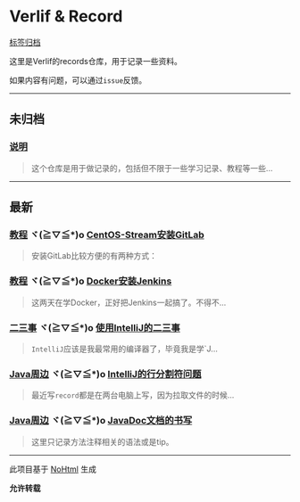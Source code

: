 # Verlif & Record

[标签归档](tags.md)

这里是Verlif的records仓库，用于记录一些资料。

如果内容有问题，可以通过`issue`反馈。

------

## 未归档

### [说明](docs//说明.md)

> 这个仓库是用于做记录的，包括但不限于一些学习记录、教程等一些...

------

## 最新

### [教程](tags/教程.md) ヾ(≧▽≦*)o  [CentOS-Stream安装GitLab](docs/教程/CentOS-Stream安装GitLab.md)

> 安装GitLab比较方便的有两种方式：

### [教程](tags/教程.md) ヾ(≧▽≦*)o  [Docker安装Jenkins](docs/教程/Docker安装Jenkins.md)

> 这两天在学Docker，正好把Jenkins一起搞了。不得不...

### [二三事](tags/二三事.md) ヾ(≧▽≦*)o  [使用IntelliJ的二三事](docs/二三事/使用IntelliJ的二三事.md)

> `IntelliJ`应该是我最常用的编译器了，毕竟我是学`J...

### [Java周边](tags/Java周边.md) ヾ(≧▽≦*)o  [IntelliJ的行分割符问题](docs/学习/Java周边/Idea的行分割符.md)

> 最近写`record`都是在两台电脑上写，因为拉取文件的时候...

### [Java周边](tags/Java周边.md) ヾ(≧▽≦*)o  [JavaDoc文档的书写](docs/学习/Java周边/JavaDoc文档书写.md)

> 这里只记录方法注释相关的语法或是tip。

------

此项目基于 [NoHtml](https://github.com/Verlif/NoHtml) 生成

__允许转载__

